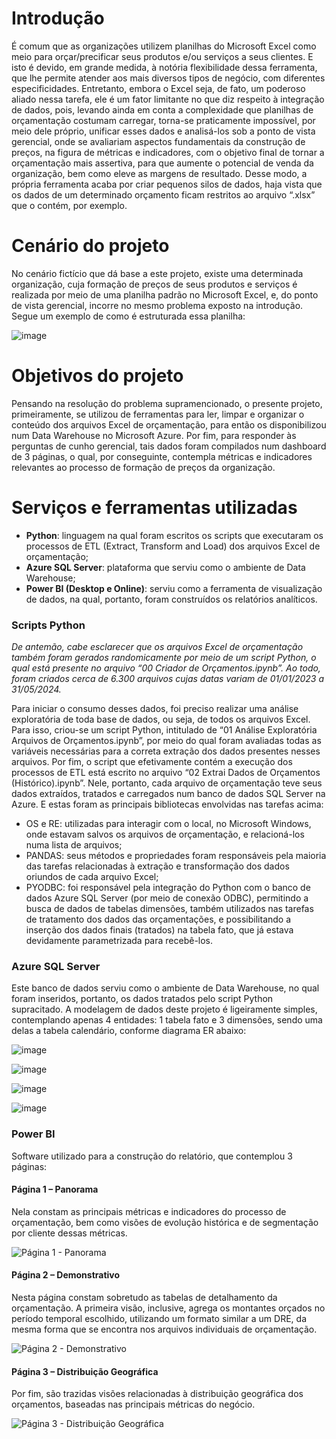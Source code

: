 # Introdução

É comum que as organizações utilizem planilhas do Microsoft Excel como meio para orçar/precificar seus produtos e/ou serviços a seus clientes. E isto é devido, em grande medida, à notória flexibilidade dessa ferramenta, que lhe permite atender aos mais diversos tipos de negócio, com diferentes especificidades. 
Entretanto, embora o Excel seja, de fato, um poderoso aliado nessa tarefa, ele é um fator limitante no que diz respeito à integração de dados, pois, levando ainda em conta a complexidade que planilhas de orçamentação costumam carregar, torna-se praticamente impossível, por meio dele próprio, unificar esses dados e analisá-los sob a ponto de vista gerencial, onde se avaliariam aspectos fundamentais da construção de preços, na figura de métricas e indicadores, com o objetivo final de tornar a orçamentação mais assertiva, para que aumente o potencial de venda da organização, bem como eleve as margens de resultado. 
Desse modo, a própria ferramenta acaba por criar pequenos silos de dados, haja vista que os dados de um determinado orçamento ficam restritos ao arquivo “.xlsx” que o contém, por exemplo.

# Cenário do projeto

No cenário fictício que dá base a este projeto, existe uma determinada organização, cuja formação de preços de seus produtos e serviços é realizada por meio de uma planilha padrão no Microsoft Excel, e, do ponto de vista gerencial, incorre no mesmo problema exposto na introdução.
Segue um exemplo de como é estruturada essa planilha:

![image](https://github.com/davifpereira/portfolio-python1/assets/144074745/d9acd43a-4ac1-4cfe-a80b-aeca3755c7bc)

# Objetivos do projeto

Pensando na resolução do problema supramencionado, o presente projeto, primeiramente, se utilizou de ferramentas para ler, limpar e organizar o conteúdo dos arquivos Excel de orçamentação, para então os disponibilizou num Data Warehouse no Microsoft Azure.
Por fim, para responder às perguntas de cunho gerencial, tais dados foram compilados num dashboard de 3 páginas, o qual, por conseguinte, contempla métricas e indicadores relevantes ao processo de formação de preços da organização.

# Serviços e ferramentas utilizadas

- **Python**: linguagem na qual foram escritos os scripts que executaram os processos de ETL (Extract, Transform and Load) dos arquivos Excel de orçamentação;
- **Azure SQL Server**: plataforma que serviu como o ambiente de Data Warehouse;
- **Power BI (Desktop e Online)**: serviu como a ferramenta de visualização de dados, na qual, portanto, foram construídos os relatórios analíticos.

### Scripts Python

*De antemão, cabe esclarecer que os arquivos Excel de orçamentação também foram gerados randomicamente por meio de um script Python, o qual está presente no arquivo “00 Criador de Orçamentos.ipynb”. Ao todo, foram criados cerca de 6.300 arquivos cujas datas variam de 01/01/2023 a 31/05/2024.*

Para iniciar o consumo desses dados, foi preciso realizar uma análise exploratória de toda base de dados, ou seja, de todos os arquivos Excel. Para isso, criou-se um script Python, intitulado de “01 Análise Exploratória Arquivos de Orçamentos.ipynb”, por meio do qual foram avaliadas todas as variáveis necessárias para a correta extração dos dados presentes nesses arquivos.
Por fim, o script que efetivamente contém a execução dos processos de ETL está escrito no arquivo “02 Extrai Dados de Orçamentos (Histórico).ipynb”. Nele, portanto, cada arquivo de orçamentação teve seus dados extraídos, tratados e carregados num banco de dados SQL Server na Azure. E estas foram as principais bibliotecas envolvidas nas tarefas acima:

- OS e RE: utilizadas para interagir com o local, no Microsoft Windows, onde estavam salvos os arquivos de orçamentação, e relacioná-los numa lista de arquivos;
- PANDAS: seus métodos e propriedades foram responsáveis pela maioria das tarefas relacionadas à extração e transformação dos dados oriundos de cada arquivo Excel;
- PYODBC: foi responsável pela integração do Python com o banco de dados Azure SQL Server (por meio de conexão ODBC), permitindo a busca de dados de tabelas dimensões, também utilizados nas tarefas de tratamento dos dados das orçamentações, e possibilitando a inserção dos dados finais (tratados) na tabela fato, que já estava devidamente parametrizada para recebê-los.

### Azure SQL Server

Este banco de dados serviu como o ambiente de Data Warehouse, no qual foram inseridos, portanto, os dados tratados pelo script Python supracitado.
A modelagem de dados deste projeto é ligeiramente simples, contemplando apenas 4 entidades: 1 tabela fato e 3 dimensões, sendo uma delas a tabela calendário, conforme diagrama ER abaixo:

![image](https://github.com/davifpereira/portfolio-python1/assets/144074745/e4d148f4-01b6-4734-87a6-a159746e50e6)

![image](https://github.com/davifpereira/portfolio-python1/assets/144074745/e6c07f49-dcce-455c-a14d-067673d28876)

![image](https://github.com/davifpereira/portfolio-python1/assets/144074745/6c3e9ebb-e50d-4a6b-b581-03031ff87874)

![image](https://github.com/davifpereira/portfolio-python1/assets/144074745/ad4e2504-b42f-47e7-89e7-cd10c23465f7)

### Power BI

Software utilizado para a construção do relatório, que contemplou 3 páginas:

#### Página 1 – Panorama

Nela constam as principais métricas e indicadores do processo de orçamentação, bem como visões de evolução histórica e de segmentação por cliente dessas métricas.

![Página 1 - Panorama](https://github.com/davifpereira/portfolio-python1/assets/144074745/0fe8a115-69f7-4a08-8b01-5d9ed25b26e1)

#### Página 2 – Demonstrativo

Nesta página constam sobretudo as tabelas de detalhamento da orçamentação. A primeira visão, inclusive, agrega os montantes orçados no período temporal escolhido, utilizando um formato similar a um DRE, da mesma forma que se encontra nos arquivos individuais de orçamentação.

![Página 2 - Demonstrativo](https://github.com/davifpereira/portfolio-python1/assets/144074745/451841ff-5dc7-40c1-825a-5da9e614aec6)

#### Página 3 – Distribuição Geográfica

Por fim, são trazidas visões relacionadas à distribuição geográfica dos orçamentos, baseadas nas principais métricas do negócio.

![Página 3 - Distribuição Geográfica](https://github.com/davifpereira/portfolio-python1/assets/144074745/0d7ab298-c7c3-4c00-97be-d123c9867cb2)











 

